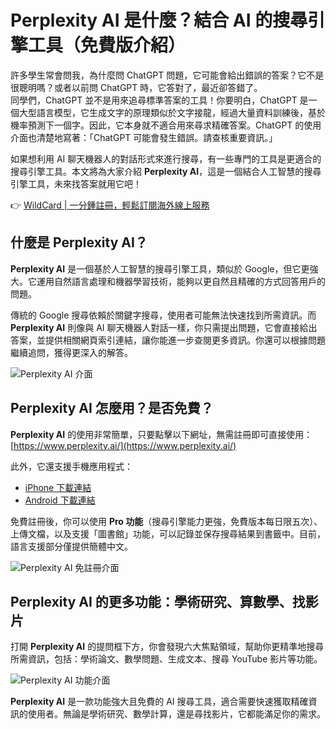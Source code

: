 # Perplexity AI 是什麼？結合 AI 的搜尋引擎工具（免費版介紹）

許多學生常會問我，為什麼問 ChatGPT 問題，它可能會給出錯誤的答案？它不是很聰明嗎？或者以前問 ChatGPT 時，它答對了，最近卻答錯了。  
同學們，ChatGPT 並不是用來追尋標準答案的工具！你要明白，ChatGPT 是一個大型語言模型，它生成文字的原理類似於文字接龍，經過大量資料訓練後，基於機率預測下一個字。因此，它本身就不適合用來尋求精確答案。ChatGPT 的使用介面也清楚地寫著：「ChatGPT 可能會發生錯誤。請查核重要資訊。」

如果想利用 AI 聊天機器人的對話形式來進行搜尋，有一些專門的工具是更適合的搜尋引擎工具。本文將為大家介紹 **Perplexity AI**，這是一個結合人工智慧的搜尋引擎工具，未來找答案就用它吧！

👉 [WildCard | 一分鍾註冊，輕鬆訂閱海外線上服務](https://bbtdd.com/WildCard)

## 什麼是 Perplexity AI？

**Perplexity AI** 是一個基於人工智慧的搜尋引擎工具，類似於 Google，但它更強大。它運用自然語言處理和機器學習技術，能夠以更自然且精確的方式回答用戶的問題。

傳統的 Google 搜尋依賴於關鍵字搜尋，使用者可能無法快速找到所需資訊。而 **Perplexity AI** 則像與 AI 聊天機器人對話一樣，你只需提出問題，它會直接給出答案，並提供相關網頁索引連結，讓你能進一步查閱更多資訊。你還可以根據問題繼續追問，獲得更深入的解答。

![Perplexity AI 介面](https://bbtdd.com/img/23735299645.webp)

## Perplexity AI 怎麼用？是否免費？

**Perplexity AI** 的使用非常簡單，只要點擊以下網址，無需註冊即可直接使用：  
[https://www.perplexity.ai/](https://www.perplexity.ai/)  

此外，它還支援手機應用程式：  
- [iPhone 下載連結](https://www.perplexity.ai/iphone)  
- [Android 下載連結](https://www.perplexity.ai/android)  

免費註冊後，你可以使用 **Pro 功能**（搜尋引擎能力更強，免費版本每日限五次）、上傳文檔，以及支援「圖書館」功能，可以記錄並保存搜尋結果到書籤中。目前，語言支援部分僅提供簡體中文。

![Perplexity AI 免註冊介面](https://bbtdd.com/img/37356579130.webp)

## Perplexity AI 的更多功能：學術研究、算數學、找影片

打開 **Perplexity AI** 的提問框下方，你會發現六大焦點領域，幫助你更精準地搜尋所需資訊，包括：學術論文、數學問題、生成文本、搜尋 YouTube 影片等功能。

![Perplexity AI 功能介面](https://bbtdd.com/img/780318267736.webp)

**Perplexity AI** 是一款功能強大且免費的 AI 搜尋工具，適合需要快速獲取精確資訊的使用者。無論是學術研究、數學計算，還是尋找影片，它都能滿足你的需求。
